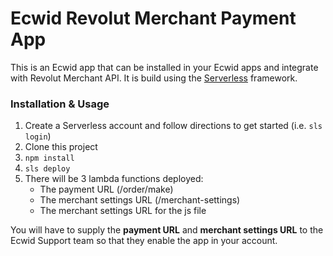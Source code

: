 # Ecwid Revolut Merchant Payment App

This is an Ecwid app that can be installed in your Ecwid apps and integrate with Revolut Merchant API.
It is build using the [Serverless](https://www.serverless.com/) framework.

### Installation & Usage

1. Create a Serverless account and follow directions to get started (i.e. `sls login`)
2. Clone this project
3. `npm install`
4. `sls deploy`
5. There will be 3 lambda functions deployed:
    - The payment URL (/order/make)
    - The merchant settings URL (/merchant-settings)
    - The merchant settings URL for the js file
    
You will have to supply the **payment URL** and **merchant settings URL** to the Ecwid Support team so that they enable the app in your account. 

